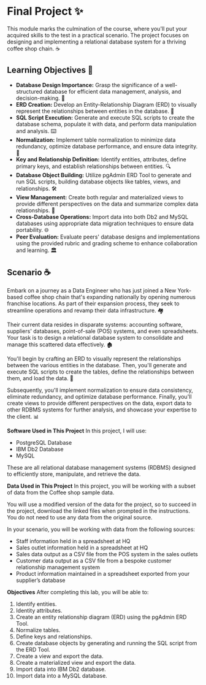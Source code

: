 # Final Project ✨

This module marks the culmination of the course, where you'll put your acquired skills to the test in a practical scenario. 
The project focuses on designing and implementing a relational database system for a thriving coffee shop chain. ☕️

## Learning Objectives 🤔

- **Database Design Importance:** Grasp the significance of a well-structured database for efficient data management, analysis, and decision-making. 🧠
- **ERD Creation:** Develop an Entity-Relationship Diagram (ERD) to visually represent the relationships between entities in the database. 📐
- **SQL Script Execution:** Generate and execute SQL scripts to create the database schema, populate it with data, and perform data manipulation and analysis. ⌨️
- **Normalization:** Implement table normalization to minimize data redundancy, optimize database performance, and ensure data integrity. 💯
- **Key and Relationship Definition:** Identify entities, attributes, define primary keys, and establish relationships between entities. 🔍
- **Database Object Building:** Utilize pgAdmin ERD Tool to generate and run SQL scripts, building database objects like tables, views, and relationships. 🛠️
- **View Management:** Create both regular and materialized views to provide different perspectives on the data and summarize complex data relationships. 📄
- **Cross-Database Operations:** Import data into both Db2 and MySQL databases using appropriate data migration techniques to ensure data portability. 🌐
- **Peer Evaluation:** Evaluate peers' database designs and implementations using the provided rubric and grading scheme to enhance collaboration and learning. 🏛️

## Scenario ☕️

Embark on a journey as a Data Engineer who has just joined a New York-based coffee shop chain that's expanding nationally by opening numerous franchise locations.
As part of their expansion process, they seek to streamline operations and revamp their data infrastructure. 🏘️

Their current data resides in disparate systems: accounting software, suppliers' databases, point-of-sale (POS) systems, and even spreadsheets.
Your task is to design a relational database system to consolidate and manage this scattered data effectively. 🏚️

You'll begin by crafting an ERD to visually represent the relationships between the various entities in the database. Then, you'll generate and execute 
SQL scripts to create the tables, define the relationships between them, and load the data. 🔨

Subsequently, you'll implement normalization to ensure data consistency, eliminate redundancy, and optimize database performance. 
Finally, you'll create views to provide different perspectives on the data, export data to other RDBMS systems for further analysis,
and showcase your expertise to the client. 📊

**Software Used in This Project**
In this project, I will use:
-  PostgreSQL Database
-  IBM Db2 Database
-  MySQL
  
These are all relational database management systems (RDBMS) designed to efficiently store, manipulate, and retrieve the data.

**Data Used in This Project**
In this project, you will be working with a subset of data from the Coffee shop sample data.

You will use a modified version of the data for the project, so to succeed in the project, download the linked files when prompted in the instructions.
You do not need to use any data from the original source.

In your scenario, you will be working with data from the following sources:

- Staff information held in a spreadsheet at HQ
- Sales outlet information held in a spreadsheet at HQ
- Sales data output as a CSV file from the POS system in the sales outlets
- Customer data output as a CSV file from a bespoke customer relationship management system
- Product information maintained in a spreadsheet exported from your supplier’s database

**Objectives**
After completing this lab, you will be able to:

1. Identify entities.
2. Identity attributes.
3. Create an entity relationship diagram (ERD) using the pgAdmin ERD Tool.
4. Normalize tables.
5. Define keys and relationships.
6. Create database objects by generating and running the SQL script from the ERD Tool.
7. Create a view and export the data.
8. Create a materialized view and export the data.
9. Import data into IBM Db2 database.
10. Import data into a MySQL database.
